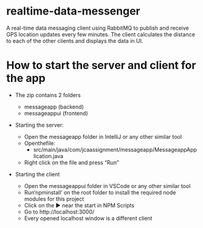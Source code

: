 # realtime-data-messenger
A real-time data messaging client using RabbitMQ to publish and receive GPS location updates every few minutes. The client calculates the distance to each of the other clients and displays the data in UI.

# How to start the server and client for the app
* The zip contains 2 folders
    * messageapp (backend)
    * messageappui (frontend)
      
* Starting the server:
    * Open the messageapp folder in IntelliJ or any other similar tool
    * Openthefile:
        * src/main/java/com/jcaassignment/messageapp/MessageappApplication.java
    * Right click on the file and press “Run”
      
* Starting the client
    * Open the messageappui folder in VSCode or any other similar tool
    * Run‘npminstall’ on the root folder to install the required node modules for this project
    * Click on the ▶ near the start in NPM Scripts
    * Go to http://localhost:3000/
    * Every opened localhost window is a different client
